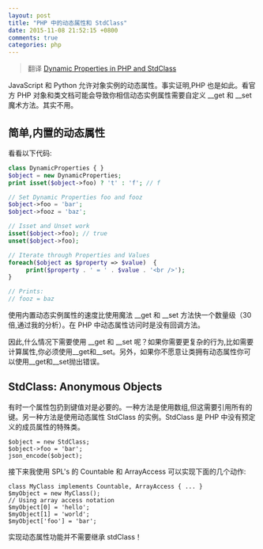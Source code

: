 ```yaml
---
layout: post
title: "PHP 中的动态属性和 StdClass"
date: 2015-11-08 21:52:15 +0800
comments: true
categories: php
---
```

> 翻译 [Dynamic Properties in PHP and StdClass](http://krisjordan.com/dynamic-properties-in-php-with-stdclass)

JavaScript 和 Python 允许对象实例的动态属性。事实证明,PHP 也是如此。看官方 PHP 对象和类文档可能会导致你相信动态实例属性需要自定义 __get 和 __set 魔术方法。其实不用。

## 简单,内置的动态属性

看看以下代码:

```php
class DynamicProperties { }
$object = new DynamicProperties;
print isset($object->foo) ? 't' : 'f'; // f

// Set Dynamic Properties foo and fooz
$object->foo = 'bar';
$object->fooz = 'baz';

// Isset and Unset work
isset($object->foo); // true
unset($object->foo);

// Iterate through Properties and Values
foreach($object as $property => $value)  {
     print($property . ' = ' . $value . '<br />');
}

// Prints:
// fooz = baz
```

<!--more-->

使用内置动态实例属性的速度比使用魔法 __get 和 __set 方法快一个数量级（30倍,通过我的分析）。在 PHP 中动态属性访问时是没有回调方法。

因此,什么情况下需要使用 __get 和 __set 呢？如果你需要更复杂的行为,比如需要计算属性,你必须使用__get和__set。另外，如果你不愿意让类拥有动态属性你可以使用__get和__set抛出错误。

## StdClass: Anonymous Objects

有时一个属性包扔到键值对是必要的。一种方法是使用数组,但这需要引用所有的键。另一种方法是使用动态属性 StdClass 的实例。StdClass 是 PHP 中没有预定义的成员属性的特殊类。

```
$object = new StdClass;
$object->foo = 'bar';
json_encode($object);
```

接下来我使用 SPL's 的 Countable 和 ArrayAccess 可以实现下面的几个动作:

```
class MyClass implements Countable, ArrayAccess { ... }
$myObject = new MyClass();
// Using array access notation
$myObject[0] = 'hello';
$myObject[1] = 'world';
$myObject['foo'] = 'bar';
```

实现动态属性功能并不需要继承 stdClass！